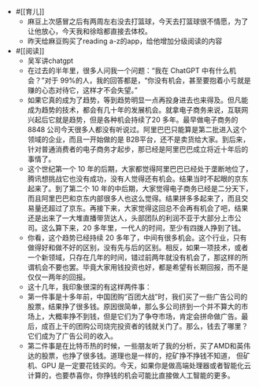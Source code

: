 - #[[育儿]]
    - 麻豆上次感冒之后有两周左右没去打篮球，今天去打篮球很不情愿，为了让他放心，今天我和徐晗都直接去体校。
    - 昨天给麻豆购买了reading a-z的app，给他增加分级阅读的内容
- #[[阅读]]
    - 吴军讲chatgpt
    - 在过去的半年里，很多人问我一个问题：“我在 ChatGPT 中有什么机会？”对于 99%的人，我的回答都是，“你没有机会，甚至要抱着小亏就是赚的心态对待它，这样才不会失望。”
    - 如果它真的成为了趋势，等到趋势明显一点再投身进去也来得及。但凡能成为趋势的技术，都会有几十年的发展机会。就拿电子商务来说，互联网兴起后它就是趋势，但是各种机会持续了20 多年。最早做电子商务的 8848 公司今天很多人都没有听说过。阿里巴巴只能算是第二批进入这个领域的企业，而且一开始做的是 B2B平台，还不是卖货给大家。到后来，针对普通消费者的电子商务才起步，那已经是阿里巴巴成立将近十年后的事情了。
    - 这个世纪第一个 10 年的后期，大家都觉得阿里巴巴已经处于垄断地位了，腾讯想挑战它也没有成功，没有人觉得还有机会。结果当时不起眼的京东起来了。到了第二个 10 年的中后期，大家觉得电子商务已经是二分天下，而且阿里巴巴和京东内部很多人也这么觉得。结果拼多多起来了，而且交易量还超过了京东。再接下来，大家觉得这回总不会再有机会了吧，结果还是出来了一大堆直播带货达人，头部团队的利润不亚于大部分上市公司。这么算下来，20 多年里，一代人的时间，至少有四拨人挣到了钱。
    - 你看，这个趋势已经持续 20 多年了，中间有很多机会。这个行业，只有做得好和做不好的区别，没有先与后的区别。相反，如果一项技术，或者一个新领域，只存在几年的时间，错过前两年就没有机会了，那这样的所谓机会不要也罢。毕竟大家用钱投资也好，都是希望有长期回报，而不是仅仅一两年的回报。
    - 这十几年，我印象很深的有这样两件事：
    - 第一件事是十多年前，中国团购“百团大战”时，我们买了一些广告公司的股票，结果挣了很多钱。原因很简单，那么多公司挤到一个并不算大的市场上，大概率挣不到钱，但是它们为了争夺市场，肯定会拼命做广告。最后，成百上干的团购公司烧完投资者的钱就关门了。那么，钱去了哪里？它们成为了广告公司的收入。
    - 第二件事是在比特币热的时候，一些朋友听了我的分析，买了AMD和英伟达的股票，也挣了很多钱。道理也是一样的，挖矿挣不挣钱不知道， 但矿机、GPU 是一定要花钱买的。今天，如果你是做高端处理器或者智能化云计算的，也要恭喜你，你挣钱的机会可能比直接做人工智能的更多。
